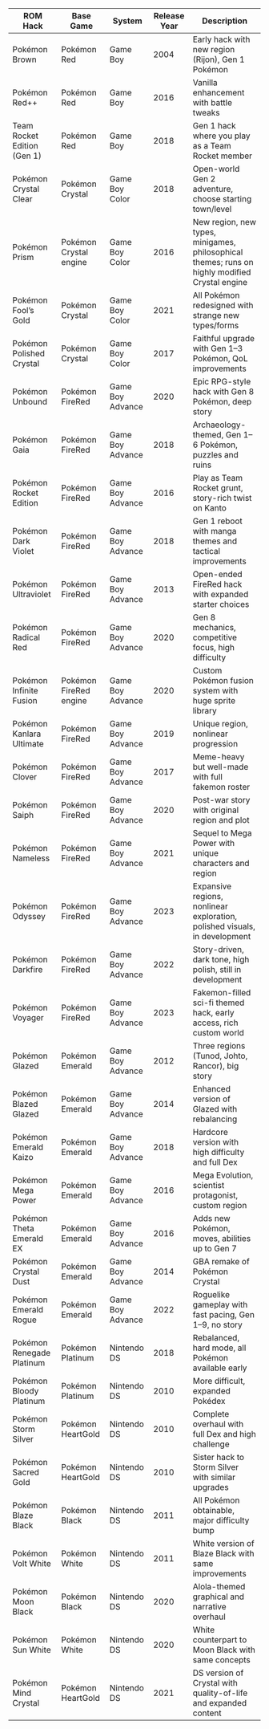 | ROM Hack                    | Base Game              | System           | Release Year | Description                                                                                    |
| --------------------------- | ---------------------- | ---------------- | ------------ | ---------------------------------------------------------------------------------------------- |
| Pokémon Brown               | Pokémon Red            | Game Boy         | 2004         | Early hack with new region (Rijon), Gen 1 Pokémon                                              |
| Pokémon Red++               | Pokémon Red            | Game Boy         | 2016         | Vanilla enhancement with battle tweaks                                                         |
| Team Rocket Edition (Gen 1) | Pokémon Red            | Game Boy         | 2018         | Gen 1 hack where you play as a Team Rocket member                                              |
| Pokémon Crystal Clear       | Pokémon Crystal        | Game Boy Color   | 2018         | Open-world Gen 2 adventure, choose starting town/level                                         |
| Pokémon Prism               | Pokémon Crystal engine | Game Boy Color   | 2016         | New region, new types, minigames, philosophical themes; runs on highly modified Crystal engine |
| Pokémon Fool’s Gold         | Pokémon Crystal        | Game Boy Color   | 2021         | All Pokémon redesigned with strange new types/forms                                            |
| Pokémon Polished Crystal    | Pokémon Crystal        | Game Boy Color   | 2017         | Faithful upgrade with Gen 1–3 Pokémon, QoL improvements                                        |
| Pokémon Unbound             | Pokémon FireRed        | Game Boy Advance | 2020         | Epic RPG-style hack with Gen 8 Pokémon, deep story                                             |
| Pokémon Gaia                | Pokémon FireRed        | Game Boy Advance | 2018         | Archaeology-themed, Gen 1–6 Pokémon, puzzles and ruins                                         |
| Pokémon Rocket Edition      | Pokémon FireRed        | Game Boy Advance | 2016         | Play as Team Rocket grunt, story-rich twist on Kanto                                           |
| Pokémon Dark Violet         | Pokémon FireRed        | Game Boy Advance | 2018         | Gen 1 reboot with manga themes and tactical improvements                                       |
| Pokémon Ultraviolet         | Pokémon FireRed        | Game Boy Advance | 2013         | Open-ended FireRed hack with expanded starter choices                                          |
| Pokémon Radical Red         | Pokémon FireRed        | Game Boy Advance | 2020         | Gen 8 mechanics, competitive focus, high difficulty                                            |
| Pokémon Infinite Fusion     | Pokémon FireRed engine | Game Boy Advance | 2020         | Custom Pokémon fusion system with huge sprite library                                          |
| Pokémon Kanlara Ultimate    | Pokémon FireRed        | Game Boy Advance | 2019         | Unique region, nonlinear progression                                                           |
| Pokémon Clover              | Pokémon FireRed        | Game Boy Advance | 2017         | Meme-heavy but well-made with full fakemon roster                                              |
| Pokémon Saiph               | Pokémon FireRed        | Game Boy Advance | 2020         | Post-war story with original region and plot                                                   |
| Pokémon Nameless            | Pokémon FireRed        | Game Boy Advance | 2021         | Sequel to Mega Power with unique characters and region                                         |
| Pokémon Odyssey             | Pokémon FireRed        | Game Boy Advance | 2023         | Expansive regions, nonlinear exploration, polished visuals, in development                     |
| Pokémon Darkfire            | Pokémon FireRed        | Game Boy Advance | 2022         | Story-driven, dark tone, high polish, still in development                                     |
| Pokémon Voyager             | Pokémon FireRed        | Game Boy Advance | 2023         | Fakemon-filled sci-fi themed hack, early access, rich custom world                             |
| Pokémon Glazed              | Pokémon Emerald        | Game Boy Advance | 2012         | Three regions (Tunod, Johto, Rancor), big story                                                |
| Pokémon Blazed Glazed       | Pokémon Emerald        | Game Boy Advance | 2014         | Enhanced version of Glazed with rebalancing                                                    |
| Pokémon Emerald Kaizo       | Pokémon Emerald        | Game Boy Advance | 2018         | Hardcore version with high difficulty and full Dex                                             |
| Pokémon Mega Power          | Pokémon Emerald        | Game Boy Advance | 2016         | Mega Evolution, scientist protagonist, custom region                                           |
| Pokémon Theta Emerald EX    | Pokémon Emerald        | Game Boy Advance | 2016         | Adds new Pokémon, moves, abilities up to Gen 7                                                 |
| Pokémon Crystal Dust        | Pokémon Emerald        | Game Boy Advance | 2014         | GBA remake of Pokémon Crystal                                                                  |
| Pokémon Emerald Rogue       | Pokémon Emerald        | Game Boy Advance | 2022         | Roguelike gameplay with fast pacing, Gen 1–9, no story                                         |
| Pokémon Renegade Platinum   | Pokémon Platinum       | Nintendo DS      | 2018         | Rebalanced, hard mode, all Pokémon available early                                             |
| Pokémon Bloody Platinum     | Pokémon Platinum       | Nintendo DS      | 2010         | More difficult, expanded Pokédex                                                               |
| Pokémon Storm Silver        | Pokémon HeartGold      | Nintendo DS      | 2010         | Complete overhaul with full Dex and high challenge                                             |
| Pokémon Sacred Gold         | Pokémon HeartGold      | Nintendo DS      | 2010         | Sister hack to Storm Silver with similar upgrades                                              |
| Pokémon Blaze Black         | Pokémon Black          | Nintendo DS      | 2011         | All Pokémon obtainable, major difficulty bump                                                  |
| Pokémon Volt White          | Pokémon White          | Nintendo DS      | 2011         | White version of Blaze Black with same improvements                                            |
| Pokémon Moon Black          | Pokémon Black          | Nintendo DS      | 2020         | Alola-themed graphical and narrative overhaul                                                  |
| Pokémon Sun White           | Pokémon White          | Nintendo DS      | 2020         | White counterpart to Moon Black with same concepts                                             |
| Pokémon Mind Crystal        | Pokémon HeartGold      | Nintendo DS      | 2021         | DS version of Crystal with quality-of-life and expanded content                                |
